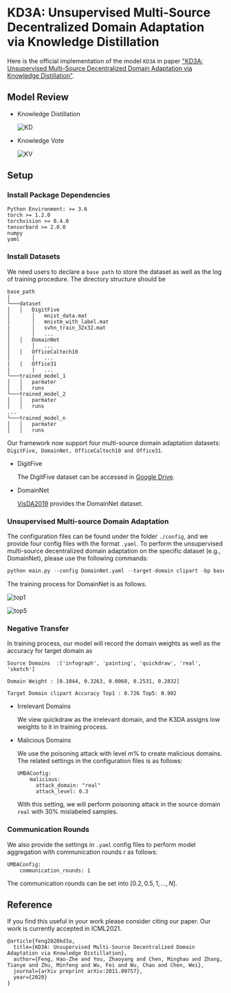 # KD3A: Unsupervised Multi-Source Decentralized Domain Adaptation via Knowledge Distillation
Here is the official implementation of the model `KD3A` in paper ["KD3A: Unsupervised Multi-Source Decentralized Domain Adaptation via Knowledge Distillation"](https://arxiv.org/abs/2011.09757).

## Model Review
* Knowledge Distillation
  
  ![KD](./images/kd.PNG)

* Knowledge Vote
  
  ![KV](./images/kv.PNG)

## Setup
### Install Package Dependencies
```
Python Environment: >= 3.6
torch >= 1.2.0
torchvision >= 0.4.0
tensorbard >= 2.0.0
numpy
yaml
```
### Install Datasets
We need users to declare a `base path` to store the dataset as well as the log of training procedure. The directory structure should be
```
base_path
│       
└───dataset
│   │   DigitFive
│       │   mnist_data.mat
│       │   mnistm_with_label.mat
|       |   svhn_train_32x32.mat  
│       │   ...
│   │   DomainNet
│       │   ...
│   │   OfficeCaltech10
│       │   ...
|   |   Office31
|       |   ...
└───trained_model_1
│   │	parmater
│   │	runs
└───trained_model_2
│   │	parmater
│   │	runs
...
└───trained_model_n
│   │	parmater
│   │	runs    
```
Our framework now support four multi-source domain adaptation datasets: ```DigitFive, DomainNet, OfficeCaltech10 and Office31```.

* DigitFive
  
  The DigitFive dataset can be accessed in [Google Drive](https://drive.google.com/file/d/1QvC6mDVN25VArmTuSHqgd7Cf9CoiHvVt/view?usp=sharing).
* DomainNet
  
  [VisDA2019](http://ai.bu.edu/M3SDA/) provides the DomainNet dataset.

### Unsupervised Multi-source Domain Adaptation
The configuration files can be found under the folder  `./config`, and we provide four config files with the format `.yaml`. To perform the unsupervised multi-source decentralized domain adaptation on the specific dataset (e.g., DomainNet), please use the following commands:

```python
python main.py --config DomainNet.yaml --target-domain clipart -bp base_path
```

The training process for DomainNet is as follows.

  ![top1](./images/DomainNet-Top1.svg)

  ![top5](./images/DomainNet-Top5.svg)

### Negative Transfer

In training process, our model will record the domain weights as well as the accuracy for target domain as 
```
Source Domains  :['infograph', 'painting', 'quickdraw', 'real', 'sketch']

Domain Weight : [0.1044, 0.3263, 0.0068, 0.2531, 0.2832]

Target Domain clipart Accuracy Top1 : 0.726 Top5: 0.902
```
* Irrelevant Domains
  
  We view quickdraw as the irrelevant domain, and the K3DA assigns low weights to it in training process.

* Malicious Domains
  
  We use the poisoning attack with level $m\%$ to create malicious domains. The related settings in the configuration files is as follows:
  ```
  UMDAConfig:
      malicious:
        attack_domain: "real"
        attack_level: 0.3
  ```
  With this setting, we will perform poisoning attack in the source domain `real` with $30\%$ mislabeled samples.

### Communication Rounds

We also provide the settings in `.yaml` config files to perform model aggregation with communication rounds $r$ as follows:
```
UMDAConfig:
    communication_rounds: 1
```
The communication rounds can be set into $[0.2, 0.5 , 1 , ... , N]$.

## Reference

If you find this useful in your work please consider citing our paper. Our work is currently accepted in ICML2021.

```
@article{feng2020kd3a,
  title={KD3A: Unsupervised Multi-Source Decentralized Domain Adaptation via Knowledge Distillation},
  author={Feng, Hao-Zhe and You, Zhaoyang and Chen, Minghao and Zhang, Tianye and Zhu, Minfeng and Wu, Fei and Wu, Chao and Chen, Wei},
  journal={arXiv preprint arXiv:2011.09757},
  year={2020}
}
```





  
